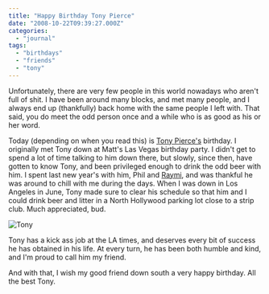 ```yaml
---
title: "Happy Birthday Tony Pierce"
date: "2008-10-22T09:39:27.000Z"
categories: 
  - "journal"
tags: 
  - "birthdays"
  - "friends"
  - "tony"
---
```


Unfortunately, there are very few people in this world nowadays who aren't full of shit. I have been around many blocks, and met many people, and I always end up (thankfully) back home with the same people I left with. That said, you do meet the odd person once and a while who is as good as his or her word.

Today (depending on when you read this) is [Tony Pierce's](http://busblog.com) birthday. I originally met Tony down at Matt's Las Vegas birthday party. I didn't get to spend a lot of time talking to him down there, but slowly, since then, have gotten to know Tony, and been privileged enough to drink the odd beer with him. I spent last new year's with him, Phil and [Raymi](http://raymitheminx.com), and was thankful he was around to chill with me during the days. When I was down in Los Angeles in June, Tony made sure to clear his schedule so that him and I could drink beer and litter in a North Hollywood parking lot close to a strip club. Much appreciated, bud.

![Tony](http://farm2.static.flickr.com/1044/902246583_cfdeb3b2c0.jpg?v=0)

Tony has a kick ass job at the LA times, and deserves every bit of success he has obtained in his life. At every turn, he has been both humble and kind, and I'm proud to call him my friend.

And with that, I wish my good friend down south a very happy birthday. All the best Tony.
